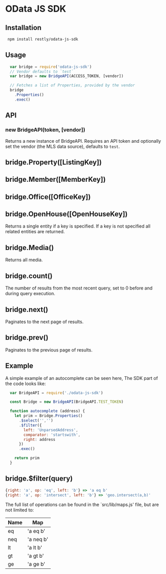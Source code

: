 # OData JS SDK

## Installation
```bash
 npm install restly/odata-js-sdk
```
## Usage
```js
  var bridge = require('odata-js-sdk')
  // Vendor defaults to `test`
  var bridge = new BridgeAPI(ACCESS_TOKEN, [vendor])

  // Fetches a list of Properties, provided by the vendor
  bridge
    .Properties()
    .exec()
```

## API
### new BridgeAPI(token, [vendor])
Returns a new instance of BridgeAPI. Requires an API token and optionally set the vendor (the MLS data source), defaults to `test`.

## bridge.Property([ListingKey])
## bridge.Member([MemberKey])
## bridge.Office([OfficeKey])
## bridge.OpenHouse([OpenHouseKey])
Returns a single entity if a key is specified. If a key is not specified all related entities are returned.

## bridge.Media()
Returns all media.

## bridge.count()
The number of results from the most recent query, set to 0 before and during query execution.

## bridge.next()
Paginates to the next page of results.

## bridge.prev()
Paginates to the previous page of results.


## Example
A simple example of an autocomplete can be seen here,
The SDK part of the code looks like:

```js
  var BridgeAPI = require('./odata-js-sdk')

  const Bridge = new BridgeAPI(BridgeAPI.TEST_TOKEN)

  function autocomplete (address) {
    let prim = Bridge.Properties()
      .$select('','')
      .$filter({
        left: 'UnparsedAddress',
        comparator: 'startswith',
        right: address
      })
      .exec()

    return prim
  }
```


## bridge.$filter(query)

```js
{right: 'a', op: 'eq', left: 'b'} => 'a eq b'
{right: 'a', op: 'intersect', left: 'b'} => 'geo.intersect(a,b)'
```
The full list of operations can be found in the `src/lib/maps.js' file, but are not limited to:


|Name|Map|
|--|--|
|eq| 'a eq b' |
|neq| 'a neq b' |
|lt| 'a lt b' |
|gt| 'a gt b' |
|ge| 'a ge b' |

